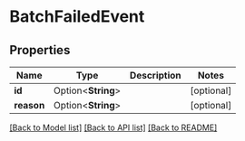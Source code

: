 # BatchFailedEvent

## Properties

| Name       | Type               | Description | Notes      |
| ---------- | ------------------ | ----------- | ---------- |
| **id**     | Option<**String**> |             | [optional] |
| **reason** | Option<**String**> |             | [optional] |

[[Back to Model list]](../README.md#documentation-for-models) [[Back to API list]](../README.md#documentation-for-api-endpoints) [[Back to README]](../README.md)
